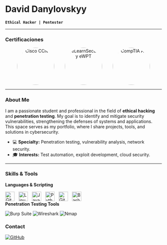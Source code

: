 # David Danylovskyy

**`Ethical Hacker | Pentester`**

---

### Certificaciones

<div align="center">
  <img src="https://www.itsvoltapalermo.it/wp-content/uploads/2024/04/cisco.png" alt="Cisco CCNA" width="120" style="margin-right: 30px; border-radius: 50%; vertical-align: middle;"/>
  <img src="https://www.interlogica.it/wp-content/uploads/2022/06/eWTPX_v1.png" alt="eLearnSecurity eWPT" width="120" style="margin-right: 30px; border-radius: 50%; vertical-align: middle;"/>
  <img src="https://cdn.prod.website-files.com/64e5d9235951ea488bbccad9/666585823d673a3e8fc1f148_CompTIA%20A%2B.png" alt="CompTIA A+" width="120" style="border-radius: 50%; vertical-align: middle;"/>
</div>

---

### About Me

I am a passionate student and professional in the field of **ethical hacking** and **penetration testing**. My goal is to identify and mitigate security vulnerabilities, strengthening the defenses of systems and applications. This space serves as my portfolio, where I share projects, tools, and solutions in cybersecurity.

- 💻 **Specialty:** Penetration testing, vulnerability analysis, network security.
- 🎓 **Interests:** Test automation, exploit development, cloud security.

---

### Skills & Tools

**Languages & Scripting**

<img align="left" alt="Git" width="30px" style="padding-right:10px;" src="https://cdn.jsdelivr.net/gh/devicons/devicon/icons/git/git-original.svg" />
<img align="left" alt="Linux" width="30px" style="padding-right:10px;" src="https://cdn.jsdelivr.net/gh/devicons/devicon/icons/linux/linux-original.svg" />
<img align="left" alt="JavaScript" width="30px" style="padding-right:10px;" src="https://cdn.jsdelivr.net/gh/devicons/devicon/icons/javascript/javascript-plain.svg" />
<img align="left" alt="Python" width="30px" style="padding-right:10px;" src="https://cdn.jsdelivr.net/gh/devicons/devicon/icons/python/python-plain.svg" />
<img align="left" alt="GitHub" width="30px" style="padding-right:10px;" src="https://cdn.jsdelivr.net/gh/devicons/devicon/icons/github/github-original.svg" />
<img align="left" alt="Bash" width="30px" style="padding-right:10px;" src="https://cdn.jsdelivr.net/gh/devicons/devicon/icons/bash/bash-original.svg" />
<br />

**Penetration Testing Tools**

![Burp Suite](https://img.shields.io/badge/Burp_Suite-FF7730?style=for-the-badge&logo=burp-suite&logoColor=white)
![Wireshark](https://img.shields.io/badge/Wireshark-1679A7?style=for-the-badge&logo=wireshark&logoColor=white)
![Nmap](https://img.shields.io/badge/Nmap-CC3333?style=for-the-badge&logo=nmap&logoColor=white)

### Contact

[![GitHub](https://img.shields.io/badge/GitHub-100000?style=for-the-badge&logo=github&logoColor=white)](https://github.com/DavidDskyy)
